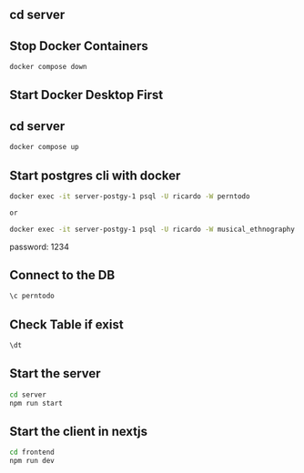 ## cd server

## Stop Docker Containers

```bash
docker compose down
```

## Start Docker Desktop First

## cd server

```bash
docker compose up
```

## Start postgres cli with docker

```bash
docker exec -it server-postgy-1 psql -U ricardo -W perntodo

or

docker exec -it server-postgy-1 psql -U ricardo -W musical_ethnography
```

password: 1234

## Connect to the DB

```bash
\c perntodo
```

## Check Table if exist

```bash
\dt
```

## Start the server

```bash
cd server
npm run start
```

## Start the client in nextjs

```bash
cd frontend
npm run dev
```
